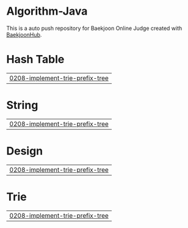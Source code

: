 # Algorithm-Java
This is a auto push repository for Baekjoon Online Judge created with [BaekjoonHub](https://github.com/BaekjoonHub/BaekjoonHub).


# Hash Table
|  |
| ------- |
| [0208-implement-trie-prefix-tree](https://github.com/sejineer/Problem-Solving/tree/master/0208-implement-trie-prefix-tree) |
# String
|  |
| ------- |
| [0208-implement-trie-prefix-tree](https://github.com/sejineer/Problem-Solving/tree/master/0208-implement-trie-prefix-tree) |
# Design
|  |
| ------- |
| [0208-implement-trie-prefix-tree](https://github.com/sejineer/Problem-Solving/tree/master/0208-implement-trie-prefix-tree) |
# Trie
|  |
| ------- |
| [0208-implement-trie-prefix-tree](https://github.com/sejineer/Problem-Solving/tree/master/0208-implement-trie-prefix-tree) |